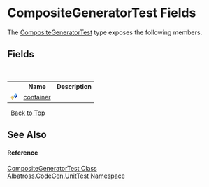 # CompositeGeneratorTest Fields
 

The <a href="3EB7C71E">CompositeGeneratorTest</a> type exposes the following members.


## Fields
&nbsp;<table><tr><th></th><th>Name</th><th>Description</th></tr><tr><td>![Protected field](media/protfield.gif "Protected field")</td><td><a href="4FD8A03A">container</a></td><td /></tr></table>&nbsp;
<a href="#compositegeneratortest-fields">Back to Top</a>

## See Also


#### Reference
<a href="3EB7C71E">CompositeGeneratorTest Class</a><br /><a href="56BAD780">Albatross.CodeGen.UnitTest Namespace</a><br />